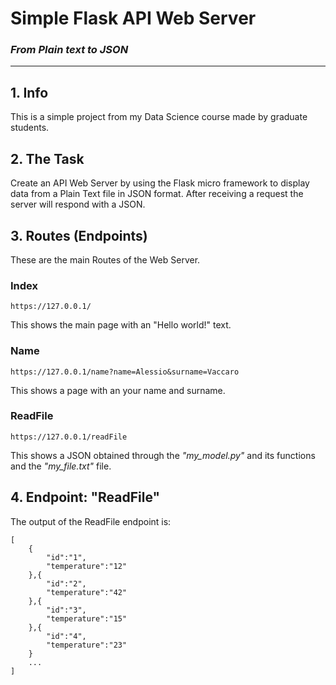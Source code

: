 # Simple Flask API Web Server
### *From Plain text to JSON*

---

## 1. Info
This is a simple project from my Data Science course made by graduate students.

## 2. The Task
Create an API Web Server by using the Flask micro framework to display data from a Plain Text file in JSON format.
After receiving a request the server will respond with a JSON.

## 3. Routes (Endpoints)
These are the main Routes of the Web Server.

### Index
```
https://127.0.0.1/
```
This shows the main page with an "Hello world!" text.

### Name
```
https://127.0.0.1/name?name=Alessio&surname=Vaccaro
```
This shows a page with an your name and surname.

### ReadFile
```
https://127.0.0.1/readFile
```
This shows a JSON obtained through the *"my_model.py"* and its functions and the *"my_file.txt"* file.


## 4. Endpoint: "ReadFile"
The output of the ReadFile endpoint is:
```
[
	{
		"id":"1",
		"temperature":"12"
	},{
		"id":"2",
		"temperature":"42"
	},{
		"id":"3",
		"temperature":"15"
	},{
		"id":"4",
		"temperature":"23"
	}
	...
]
```
